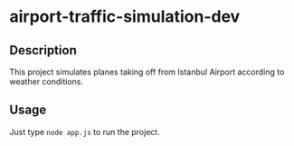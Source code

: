 # airport-traffic-simulation-dev
 
## Description

This project simulates planes taking off from Istanbul Airport according to weather conditions.

## Usage

Just type `node app.js` to run the project.
